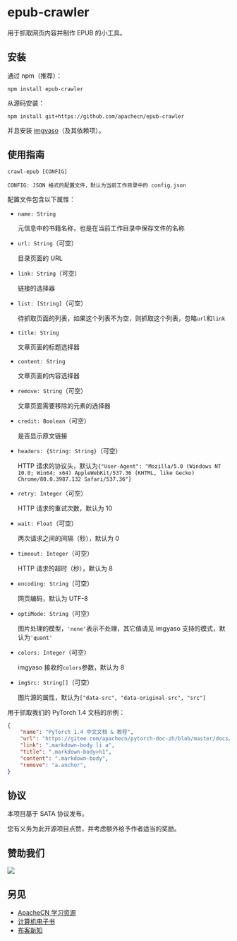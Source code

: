 # epub-crawler

用于抓取网页内容并制作 EPUB 的小工具。

## 安装

通过 npm（推荐）：

```
npm install epub-crawler
```

从源码安装：

```
npm install git+https://github.com/apachecn/epub-crawler
```

并且安装 [imgyaso](https://github.com/apachecn/imgyaso)（及其依赖项）。

## 使用指南

```
crawl-epub [CONFIG]

CONFIG: JSON 格式的配置文件，默认为当前工作目录中的 config.json
```

配置文件包含以下属性：

+   `name: String`
    
    元信息中的书籍名称，也是在当前工作目录中保存文件的名称
    
+   `url: String`（可空）

    目录页面的 URL
    
+   `link: String`（可空）

    链接<a>的选择器
    
+   `list: [String]`（可空）

    待抓取页面的列表，如果这个列表不为空，则抓取这个列表，忽略`url`和`link`
    
+   `title: String`

    文章页面的标题选择器
    
+   `content: String`

    文章页面的内容选择器

+   `remove: String`（可空）

    文章页面需要移除的元素的选择器
    
+   `credit: Boolean`（可空）

    是否显示原文链接
    
+   `headers: {String: String}`（可空）

    HTTP 请求的协议头，默认为`{"User-Agent": "Mozilla/5.0 (Windows NT 10.0; Win64; x64) AppleWebKit/537.36 (KHTML, like Gecko) Chrome/80.0.3987.132 Safari/537.36"}`
    
+   `retry: Integer`（可空）

    HTTP 请求的重试次数，默认为 10
    
+   `wait: Float`（可空）

    两次请求之间的间隔（秒），默认为 0
    
+   `timeout: Integer`（可空）

    HTTP 请求的超时（秒），默认为 8
    
+   `encoding: String`（可空）

    网页编码，默认为 UTF-8
    
+   `optiMode: String`（可空）

    图片处理的模型，`'none'`表示不处理，其它值请见 imgyaso 支持的模式，默认为`'quant'`
    
+   `colors: Integer`（可空）

    imgyaso 接收的`colors`参数，默认为 8
	
+   `imgSrc: String[]`（可空）

    图片源的属性，默认为`["data-src", "data-original-src", "src"]`

用于抓取我们的 PyTorch 1.4 文档的示例：

```json
{
    "name": "PyTorch 1.4 中文文档 & 教程",
    "url": "https://gitee.com/apachecn/pytorch-doc-zh/blob/master/docs/1.4/SUMMARY.md",
    "link": ".markdown-body li a",
    "title": ".markdown-body>h1",
    "content": ".markdown-body",
    "remove": "a.anchor",
}
```

## 协议

本项目基于 SATA 协议发布。

您有义务为此开源项目点赞，并考虑额外给予作者适当的奖励。

## 赞助我们

![](https://home.apachecn.org/img/about/donate.jpg)

## 另见

+   [ApacheCN 学习资源](https://docs.apachecn.org/)
+   [计算机电子书](http://it-ebooks.flygon.net)
+   [布客新知](http://flygon.net/ixinzhi/)
